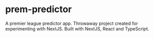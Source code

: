 # prem-predictor
A premier league predictor app. Throwaway project created for experimenting with NextJS. Built with NextJS, React and TypeScript.
